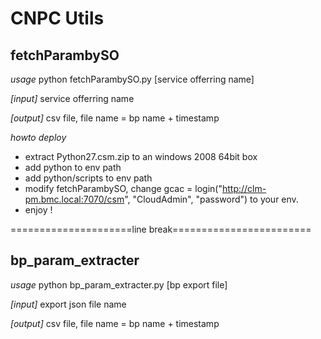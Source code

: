   CNPC Utils 
=============


fetchParambySO
------

*usage*
python  fetchParambySO.py [service offerring name]

*[input]* 
service offerring name

*[output]* 
csv file, file name  = bp name + timestamp

*howto deploy*
- extract Python27.csm.zip to an windows 2008 64bit box
- add python to env path
- add python/scripts to env path
- modify fetchParambySO, change
gcac = login("http://clm-pm.bmc.local:7070/csm", "CloudAdmin", "password")
to your env.
- enjoy !

=====================line break========================

bp_param_extracter
------

*usage*
python  bp_param_extracter.py [bp export file]

*[input]* 
export json file name

*[output]* 
csv file, file name  = bp name + timestamp